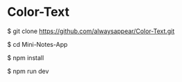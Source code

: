 # Color-Text
$ git clone https://github.com/alwaysappear/Color-Text.git

$ cd Mini-Notes-App

$ npm install

$ npm run dev
